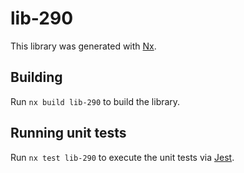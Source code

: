 # lib-290

This library was generated with [Nx](https://nx.dev).

## Building

Run `nx build lib-290` to build the library.

## Running unit tests

Run `nx test lib-290` to execute the unit tests via [Jest](https://jestjs.io).

